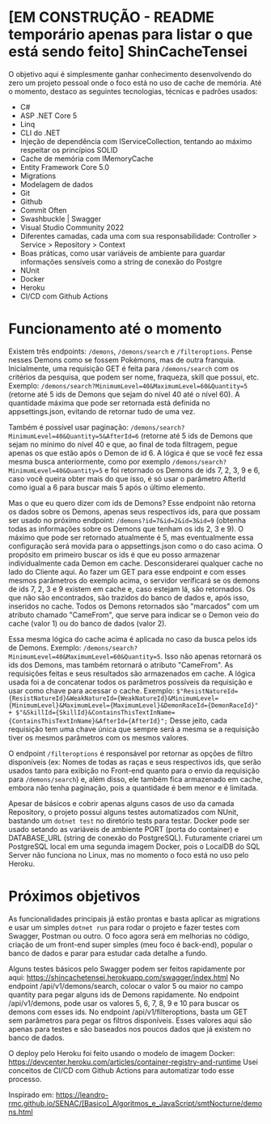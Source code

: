 # [EM CONSTRUÇÃO - README temporário apenas para listar o que está sendo feito] ShinCacheTensei

O objetivo aqui é simplesmente ganhar conhecimento desenvolvendo do zero um projeto pessoal onde o foco está no uso de cache de memória.
Até o momento, destaco as seguintes tecnologias, técnicas e padrões usados: 

- C#
- ASP .NET Core 5
- Linq
- CLI do .NET
- Injeção de dependência com IServiceCollection, tentando ao máximo respeitar os princípios SOLID
- Cache de memória com IMemoryCache
- Entity Framework Core 5.0
- Migrations
- Modelagem de dados
- Git
- Github
- Commit Often
- Swashbuckle | Swagger
- Visual Studio Community 2022
- Diferentes camadas, cada uma com sua responsabilidade: Controller > Service > Repository > Context
- Boas práticas, como usar variáveis de ambiente para guardar informações sensíveis como a string de conexão do Postgre
- NUnit
- Docker
- Heroku
- CI/CD com Github Actions

# Funcionamento até o momento

Existem três endpoints: ```/demons```, ```/demons/search``` e ```/filteroptions```. Pense nesses Demons como se fossem Pokémons, mas de outra franquia. Inicialmente, uma requisição GET é feita para ```/demons/search``` com os critérios da pesquisa, que podem ser nome, fraqueza, skill que possui, etc. Exemplo: ```/demons/search?MinimumLevel=40&MaximumLevel=60&Quantity=5``` (retorne até 5 ids de Demons que sejam do nível 40 até o nível 60). A quantidade máxima que pode ser retornada está definida no appsettings.json, evitando de retornar tudo de uma vez.

Também é possível usar paginação: ```/demons/search?MinimumLevel=40&Quantity=5&AfterId=6``` (retorne até 5 ids de Demons que sejam no mínimo do nível 40 e que, ao final de toda filtragem, pegue apenas os que estão após o Demon de id 6. A lógica é que se você fez essa mesma busca anteriormente, como por exemplo ```/demons/search?MinimumLevel=40&Quantity=5``` e foi retornado os Demons de ids 7, 2, 3, 9 e 6, caso você queira obter mais do que isso, é só usar o parâmetro AfterId como igual a 6 para buscar mais 5 após o último elemento.

Mas o que eu quero dizer com ids de Demons? Esse endpoint não retorna os dados sobre os Demons, apenas seus respectivos ids, para que possam ser usado no próximo endpoint: ```/demons?id=7&id=2&id=3&id=9``` (obtenha todas as informações sobre os Demons que tenham os ids 2, 3 e 9). O máximo que pode ser retornado atualmente é 5, mas eventualmente essa configuração será movida para o appsettings.json como o do caso acima. O propósito em primeiro buscar os ids é que eu posso armazenar individualmente cada Demon em cache. Desconsiderarei qualquer cache no lado do Cliente aqui. Ao fazer um GET para esse endpoint e com esses mesmos parâmetros do exemplo acima, o servidor verificará se os demons de ids 7, 2, 3 e 9 existem em cache e, caso estejam lá, são retornados. Os que não são encontrados, são trazidos do banco de dados e, após isso, inseridos no cache. Todos os Demons retornados são "marcados" com um atributo chamado "CameFrom", que serve para indicar se o Demon veio do cache (valor 1) ou do banco de dados (valor 2). 

Essa mesma lógica do cache acima é aplicada no caso da busca pelos ids de Demons. Exemplo: ```/demons/search?MinimumLevel=40&MaximumLevel=60&Quantity=5```. Isso não apenas retornará os ids dos Demons, mas também retornará o atributo "CameFrom". As requisições feitas e seus resultados são armazenados em cache. A lógica usada foi a de concatenar todos os parâmetros possíveis da requisição e usar como chave para acessar o cache. Exemplo: ```$"ResistNatureId={ResistNatureId}&WeakNatureId={WeakNatureId}&MinimumLevel={MinimumLevel}&MaximumLevel={MaximumLevel}&DemonRaceId={DemonRaceId}" + $"&SkillId={SkillId}&ContainsThisTextInName={ContainsThisTextInName}&AfterId={AfterId}";``` Desse jeito, cada requisição tem uma chave única que sempre será a mesma se a requisição tiver os mesmos parâmetros com os mesmos valores.

O endpoint ```/filteroptions``` é responsável por retornar as opções de filtro disponíveis (ex: Nomes de todas as raças e seus respectivos ids, que serão usados tanto para exibição no Front-end quanto para o envio da requisição para ```/demons/search```) e, além disso, ele também fica armazenado em cache, embora não tenha paginação, pois a quantidade é bem menor e é limitada.

Apesar de básicos e cobrir apenas alguns casos de uso da camada Repository, o projeto possui alguns testes automatizados com NUnit, bastando um ```dotnet test``` no diretório tests para testar. Docker pode ser usado setando as variáveis de ambiente PORT (porta do container) e DATABASE_URL (string de conexão do PostgreSQL). Futuramente criarei um PostgreSQL local em uma segunda imagem Docker, pois o LocalDB do SQL Server não funciona no Linux, mas no momento o foco está no uso pelo Heroku.

# Próximos objetivos

As funcionalidades principais já estão prontas e basta aplicar as migrations e usar um simples ```dotnet run``` para rodar o projeto e fazer testes com Swagger, Postman ou outro. O foco agora será em melhorias no código, criação de um front-end super simples (meu foco é back-end), popular o banco de dados e parar para estudar cada detalhe a fundo. 

Alguns testes básicos pelo Swagger podem ser feitos rapidamente por aqui: https://shincachetensei.herokuapp.com/swagger/index.html
No endpoint /api/v1/demons/search, colocar o valor 5 ou maior no campo quantity para pegar alguns ids de Demons rapidamente.
No endpoint /api/v1/demons, pode usar os valores 5, 6, 7, 8, 9 e 10 para buscar os demons com esses ids.
No endpoint /api/v1/filteroptions, basta um GET sem parâmetros para pegar os filtros disponíveis.
Esses valores aqui são apenas para testes e são baseados nos poucos dados que já existem no banco de dados.

O deploy pelo Heroku foi feito usando o modelo de imagem Docker: https://devcenter.heroku.com/articles/container-registry-and-runtime Usei conceitos de CI/CD com Github Actions para automatizar todo esse processo.

Inspirado em: https://leandro-rmc.github.io/SENAC/[Basico]_Algoritmos_e_JavaScript/smtNocturne/demons.html
